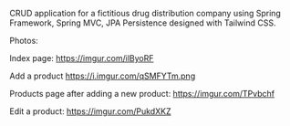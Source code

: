 CRUD application for a fictitious drug distribution company using Spring Framework, Spring MVC, JPA Persistence designed with Tailwind CSS.


Photos: 

  Index page: 
  https://imgur.com/ilByoRF

  Add a product
  https://i.imgur.com/qSMFYTm.png
  
  Products page after adding a new product:
  https://imgur.com/TPvbchf
  
  
  Edit a product:
  https://imgur.com/PukdXKZ
